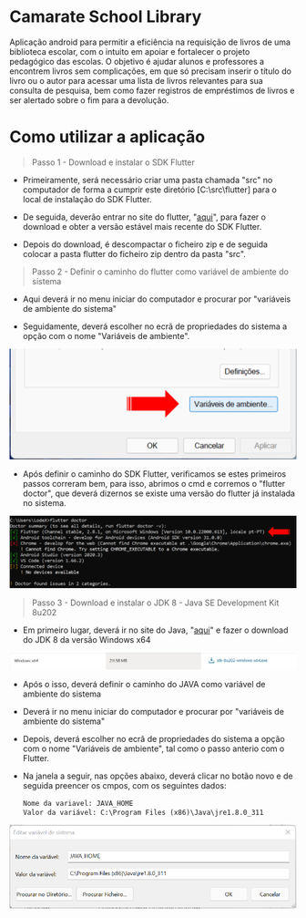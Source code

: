 # Camarate School Library

Aplicação android para permitir a eficiência na requisição de livros de uma biblioteca escolar, com o intuito em apoiar e fortalecer o projeto pedagógico das escolas. O objetivo é ajudar alunos e professores a encontrem livros sem complicações, em que só precisam inserir o título do livro ou o autor para acessar uma lista de livros relevantes para sua consulta de pesquisa, bem como fazer registros de empréstimos de livros e ser alertado sobre o fim para a devolução.

# Como utilizar a aplicação

> Passo 1 - Download e instalar o SDK Flutter

   - Primeiramente, será necessário criar uma pasta chamada "src" no computador de forma a cumprir este diretório [C:\src\flutter] para o local de instalação do SDK Flutter.

   - De seguida, deverão entrar no site do flutter, "[aqui](https://docs.flutter.dev/get-started/install/windows)", para fazer o download e obter a versão estável mais recente do SDK Flutter.

   - Depois do download, é descompactar o ficheiro zip e de seguida colocar a pasta flutter do ficheiro zip dentro da pasta "src".

> Passo 2 - Definir o caminho do flutter como variável de ambiente do sistema

   - Aqui deverá ir no menu iniciar do computador e procurar por "variáveis de ambiente do sistema"

   - Seguidamente, deverá escolher no ecrã de propriedades do sistema a opção com o nome "Variáveis de ambiente".

   ![Alt text](assets/images/outros/propriedades_do_sistema.png?raw=true "Propriedades do sistema")

   - Após definir o caminho do SDK Flutter, verificamos se estes primeiros passos correram bem, para isso, abrimos o cmd e corremos o "flutter doctor", que deverá dizernos se existe uma versão do flutter já instalada no sistema.

   ![Alt text](assets/images/outros/cmd.png?raw=true "Cmd")


> Passo 3 - Download e instalar o JDK 8 - Java SE Development Kit 8u202

   - Em primeiro lugar, deverá ir no site do Java, "[aqui](https://www.oracle.com/pt/java/technologies/javase/javase8-archive-downloads.html)" e fazer o download do JDK 8 da versão Windows x64

   ![Alt text](assets/images/outros/jdk8.png?raw=true "JDK8")

   - Após o isso, deverá definir o caminho do JAVA como variável de ambiente do sistema

   - Deverá ir no menu iniciar do computador e procurar por "variáveis de ambiente do sistema"

   - Depois, deverá escolher no ecrã de propriedades do sistema a opção com o nome "Variáveis de ambiente", tal como o passo anterio com o Flutter.

   - Na janela a seguir, nas opções abaixo, deverá clicar no botão novo e de seguida preencer os cmpos, com os seguintes dados:
        ```
        Nome da variavel: JAVA_HOME
        Valor da variável: C:\Program Files (x86)\Java\jre1.8.0_311
        ```
 ![Alt text](assets/images/outros/java_home.png?raw=true "java_home")   

